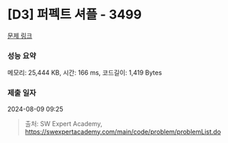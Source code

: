 # [D3] 퍼펙트 셔플 - 3499 

[문제 링크](https://swexpertacademy.com/main/code/problem/problemDetail.do?contestProbId=AWGsRbk6AQIDFAVW) 

### 성능 요약

메모리: 25,444 KB, 시간: 166 ms, 코드길이: 1,419 Bytes

### 제출 일자

2024-08-09 09:25



> 출처: SW Expert Academy, https://swexpertacademy.com/main/code/problem/problemList.do